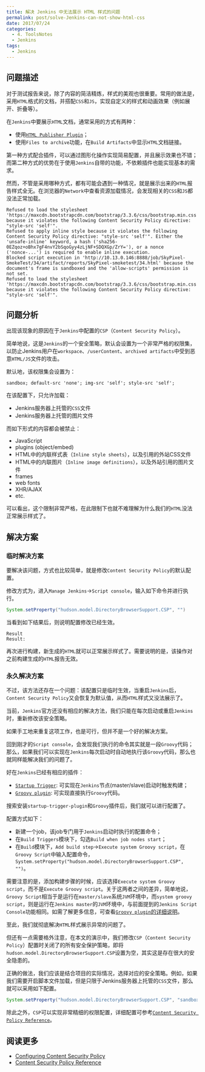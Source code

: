 ```yaml
---
title: 解决 Jenkins 中无法展示 HTML 样式的问题
permalink: post/solve-Jenkins-can-not-show-html-css
date: 2017/07/24
categories:
  - 4. ToolsNotes
  - Jenkins
tags:
  - Jenkins
---
```


## 问题描述

对于测试报告来说，除了内容的简洁精炼，样式的美观也很重要。常用的做法是，采用`HTML`格式的文档，并搭配`CSS`和`JS`，实现自定义的样式和动画效果（例如展开、折叠等）。

在`Jenkins`中要展示`HTML`文档，通常采用的方式有两种：

- 使用[`HTML Publisher Plugin`][HTML-Publisher-Plugin]；
- 使用`Files to archive`功能，在`Build Artifacts`中显示`HTML`文档链接。

第一种方式配合插件，可以通过图形化操作实现简易配置，并且展示效果也不错；而第二种方式的优势在于使用`Jenkins`自带的功能，不依赖插件也能实现基本的需求。

然而，不管是采用哪种方式，都有可能会遇到一种情况，就是展示出来的`HTML`报告样式全无。在浏览器的`Network`中查看资源加载情况，会发现相关的`CSS`和`JS`都没法正常加载。

```text
Refused to load the stylesheet 'https://maxcdn.bootstrapcdn.com/bootstrap/3.3.6/css/bootstrap.min.css' because it violates the following Content Security Policy directive: "style-src 'self'".
Refused to apply inline style because it violates the following Content Security Policy directive: "style-src 'self'". Either the 'unsafe-inline' keyword, a hash ('sha256-0EZqoz+oBhx7gF4nvY2bSqoGyy4zLjNF+SDQXGp/ZrY='), or a nonce ('nonce-...') is required to enable inline execution.
Blocked script execution in 'http://10.13.0.146:8888/job/SkyPixel-SmokeTest/34/artifact/reports/SkyPixel-smoketest/34.html' because the document's frame is sandboxed and the 'allow-scripts' permission is not set.
Refused to load the stylesheet 'https://maxcdn.bootstrapcdn.com/bootstrap/3.3.6/css/bootstrap.min.css' because it violates the following Content Security Policy directive: "style-src 'self'".
```

## 问题分析

出现该现象的原因在于`Jenkins`中配置的`CSP`（`Content Security Policy`）。

简单地说，这是`Jenkins`的一个安全策略，默认会设置为一个非常严格的权限集，以防止Jenkins用户在`workspace`、`/userContent`、`archived artifacts`中受到恶意`HTML/JS`文件的攻击。

默认地，该权限集会设置为：

```text
sandbox; default-src 'none'; img-src 'self'; style-src 'self';
```

在该配置下，只允许加载：

- Jenkins服务器上托管的`CSS`文件
- Jenkins服务器上托管的图片文件

而如下形式的内容都会被禁止：

- JavaScript
- plugins (object/embed)
- HTML中的内联样式表（`Inline style sheets`），以及引用的外站CSS文件
- HTML中的内联图片（`Inline image definitions`），以及外站引用的图片文件
- frames
- web fonts
- XHR/AJAX
- etc.

可以看出，这个限制非常严格，在此限制下也就不难理解为什么我们的`HTML`没法正常展示样式了。

## 解决方案

### 临时解决方案

要解决该问题，方式也比较简单，就是修改`Content Security Policy`的默认配置。

修改方式为，进入`Manage Jenkins`->`Script console`，输入如下命令并进行执行。

```groovy
System.setProperty("hudson.model.DirectoryBrowserSupport.CSP", "")
```

当看到如下结果后，则说明配置修改已经生效。

```text
Result
Result:
```

再次进行构建，新生成的`HTML`就可以正常展示样式了。需要说明的是，该操作对之前构建生成的`HTML`报告无效。

### 永久解决方案

不过，该方法还存在一个问题：该配置只是临时生效，当重启`Jenkins`后，`Content Security Policy`又会恢复为默认值，从而`HTML`样式又没法展示了。

当前，`Jenkins`官方还没有相应的解决方法，我们只能在每次启动或重启`Jenkins`时，重新修改该安全策略。

如果手工地来重复这项工作，也是可行，但并不是一个好的解决方案。

回到刚才的`Script console`，会发现我们执行的命令其实就是一段`Groovy`代码；那么，如果我们可以实现在`Jenkins`每次启动时自动地执行该`Groovy`代码，那么也就同样能解决我们的问题了。

好在`Jenkins`已经有相应的插件：

- [`Startup Trigger`][Startup Trigger]: 可实现在`Jenkins`节点(master/slave)启动时触发构建；
- [`Groovy plugin`][Groovy plugin]: 可实现直接执行`Groovy`代码。

搜索安装`startup-trigger-plugin`和`Groovy`插件后，我们就可以进行配置了。

配置方式如下：

- 新建一个job，该job专门用于`Jenkins`启动时执行的配置命令；
- 在`Build Triggers`模块下，勾选`Build when job nodes start`；
- 在`Build`模块下，`Add build step`->`Execute system Groovy script`，在`Groovy Script`中输入配置命令，`System.setProperty("hudson.model.DirectoryBrowserSupport.CSP", "")`。

需要注意的是，添加构建步骤的时候，应该选择`Execute system Groovy script`，而不是`Execute Groovy script`。关于这两者之间的差异，简单地说，`Groovy Script`相当于是运行在`master/slave`系统`JVM`环境中，而`system groovy script`，则是运行在`Jenkins master`的`JVM`环境中，与前面提到的`Jenkins Script Console`功能相同。如需了解更多信息，可查看[`Groovy plugin`的详细说明][Groovy plugin]。

至此，我们就彻底解决`HTML`样式展示异常的问题了。

但还有一点需要格外注意，在本文的演示中，我们修改`CSP`（`Content Security Policy`）配置时关闭了的所有安全保护策略，即将`hudson.model.DirectoryBrowserSupport.CSP`设置为空，其实这是存在很大的安全隐患的。

正确的做法，我们应该是结合项目的实际情况，选择对应的安全策略。例如，如果我们需要开启脚本文件加载，但是只限于Jenkins服务器上托管的`CSS`文件，那么就可以采用如下配置。

```groovy
System.setProperty("hudson.model.DirectoryBrowserSupport.CSP", "sandbox; style-src 'self';")
```

除此之外，`CSP`可以实现非常精细的权限配置，详细配置可参考[`Content Security Policy Reference`][CSP]。

## 阅读更多

- [Configuring Content Security Policy][Configuring Content Security Policy]
- [Content Security Policy Reference][CSP]

[HTML-Publisher-Plugin]: https://wiki.jenkins.io/display/JENKINS/HTML+Publisher+Plugin
[Startup Trigger]: https://wiki.jenkins.io/display/JENKINS/Startup+Trigger
[Groovy plugin]: https://wiki.jenkins.io/display/JENKINS/Groovy+plugin
[CSP]: https://content-security-policy.com/
[Configuring Content Security Policy]: https://wiki.jenkins.io/display/JENKINS/Configuring+Content+Security+Policy
